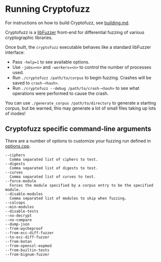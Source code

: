 # Running Cryptofuzz

For instructions on how to build Cryptofuzz, see [building.md](building.md).

Cryptofuzz is a [libFuzzer](https://llvm.org/docs/LibFuzzer.html) front-end
for differential fuzzing of various cryptographic libraries.

Once built, the `cryptofuzz` executable behaves like a standard libFuzzer
interface:

 - Pass `-help=1` to see available options.
 - Use `-jobs=<n>` and `-workers=<n>` to control the number of processes used.
 - Run `./cryptofuzz /path/to/corpus` to begin fuzzing. Crashes will be saved
   to `crash-<hash>`.
 - Run `./cryptofuzz --debug /path/to/crash-<hash>` to see what operations
   were performed to cause the crash.

You can use `./generate_corpus /path/to/directory` to generate a starting
corpus, but be warned, this may generate a lot of small files taking up lots
of inodes!

## Cryptofuzz specific command-line arguments
There are a number of options to customize your fuzzing run defined in [options.cpp](options.cpp).


```
--ciphers
  Comma separated list of ciphers to test.
--digests
  Comma separated list of digests to test.
--curves
  Comma separated list of curves to test.
--force-module
  Forces the module specified by a corpus entry to be the specified module.
--disable-modules
  Comma separated list of modules to skip when fuzzing.
--calcops
--min-modules
--disable-tests
--no-decrypt
--no-compare
--dump-json
--from-wycheproof
--from-ecc-diff-fuzzer
--to-ecc-diff-fuzzer
--from-botan
--from-openssl-expmod
--from-builtin-tests
--from-bignum-fuzzer
```